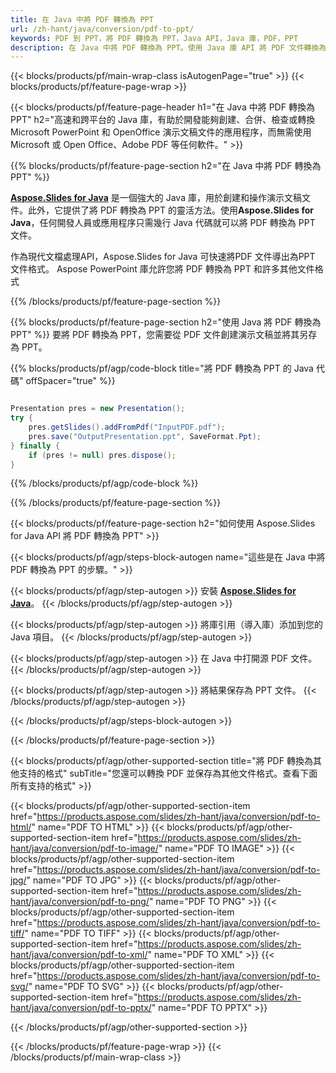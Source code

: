 ```yaml
---
title: 在 Java 中將 PDF 轉換為 PPT
url: /zh-hant/java/conversion/pdf-to-ppt/
keywords: PDF 到 PPT，將 PDF 轉換為 PPT，Java API，Java 庫，PDF，PPT
description: 在 Java 中將 PDF 轉換為 PPT。使用 Java 庫 API 將 PDF 文件轉換為 PPT
---
```


{{< blocks/products/pf/main-wrap-class isAutogenPage="true" >}}
{{< blocks/products/pf/feature-page-wrap >}}

{{< blocks/products/pf/feature-page-header h1="在 Java 中將 PDF 轉換為 PPT" h2="高速和跨平台的 Java 庫，有助於開發能夠創建、合併、檢查或轉換 Microsoft PowerPoint 和 OpenOffice 演示文稿文件的應用程序，而無需使用 Microsoft 或 Open Office、Adobe PDF 等任何軟件。" >}}

{{% blocks/products/pf/feature-page-section h2="在 Java 中將 PDF 轉換為 PPT" %}}

[**Aspose.Slides for Java**](https://products.aspose.com/slides/zh-hant/java/) 是一個強大的 Java 庫，用於創建和操作演示文稿文件。此外，它提供了將 PDF 轉換為 PPT 的靈活方法。使用**Aspose.Slides for Java**，任何開發人員或應用程序只需幾行 Java 代碼就可以將 PDF 轉換為 PPT 文件。

作為現代文檔處理API，Aspose.Slides for Java 可快速將PDF 文件導出為PPT 文件格式。 Aspose PowerPoint 庫允許您將 PDF 轉換為 PPT 和許多其他文件格式

{{% /blocks/products/pf/feature-page-section %}}

{{% blocks/products/pf/feature-page-section  h2="使用 Java 將 PDF 轉換為 PPT" %}}
要將 PDF 轉換為 PPT，您需要從 PDF 文件創建演示文稿並將其另存為 PPT。

{{% blocks/products/pf/agp/code-block title="將 PDF 轉換為 PPT 的 Java 代碼" offSpacer="true" %}}

```java

Presentation pres = new Presentation();
try {
    pres.getSlides().addFromPdf("InputPDF.pdf");
    pres.save("OutputPresentation.ppt", SaveFormat.Ppt);
} finally {
    if (pres != null) pres.dispose();
}
```


{{% /blocks/products/pf/agp/code-block %}}

{{% /blocks/products/pf/feature-page-section %}}

{{< blocks/products/pf/feature-page-section  h2="如何使用 Aspose.Slides for Java API 將 PDF 轉換為 PPT" >}}

{{< blocks/products/pf/agp/steps-block-autogen name="這些是在 Java 中將 PDF 轉換為 PPT 的步驟。" >}}

{{< blocks/products/pf/agp/step-autogen >}}
安裝 [**Aspose.Slides for Java**](https://products.aspose.com/slides/zh-hant/java/)。
{{< /blocks/products/pf/agp/step-autogen >}}

{{< blocks/products/pf/agp/step-autogen >}}
將庫引用（導入庫）添加到您的 Java 項目。
{{< /blocks/products/pf/agp/step-autogen >}}

{{< blocks/products/pf/agp/step-autogen >}}
在 Java 中打開源 PDF 文件。
{{< /blocks/products/pf/agp/step-autogen >}}

{{< blocks/products/pf/agp/step-autogen >}}
將結果保存為 PPT 文件。
{{< /blocks/products/pf/agp/step-autogen >}}

{{< /blocks/products/pf/agp/steps-block-autogen >}}

{{< /blocks/products/pf/feature-page-section >}}

{{< blocks/products/pf/agp/other-supported-section title="將 PDF 轉換為其他支持的格式" subTitle="您還可以轉換 PDF 並保存為其他文件格式。查看下面所有支持的格式" >}}

{{< blocks/products/pf/agp/other-supported-section-item href="https://products.aspose.com/slides/zh-hant/java/conversion/pdf-to-html/" name="PDF TO HTML" >}}
{{< blocks/products/pf/agp/other-supported-section-item href="https://products.aspose.com/slides/zh-hant/java/conversion/pdf-to-image/" name="PDF TO IMAGE" >}}
{{< blocks/products/pf/agp/other-supported-section-item href="https://products.aspose.com/slides/zh-hant/java/conversion/pdf-to-jpg/" name="PDF TO JPG" >}}
{{< blocks/products/pf/agp/other-supported-section-item href="https://products.aspose.com/slides/zh-hant/java/conversion/pdf-to-png/" name="PDF TO PNG" >}}
{{< blocks/products/pf/agp/other-supported-section-item href="https://products.aspose.com/slides/zh-hant/java/conversion/pdf-to-tiff/" name="PDF TO TIFF" >}}
{{< blocks/products/pf/agp/other-supported-section-item href="https://products.aspose.com/slides/zh-hant/java/conversion/pdf-to-xml/" name="PDF TO XML" >}}
{{< blocks/products/pf/agp/other-supported-section-item href="https://products.aspose.com/slides/zh-hant/java/conversion/pdf-to-svg/" name="PDF TO SVG" >}}
{{< blocks/products/pf/agp/other-supported-section-item href="https://products.aspose.com/slides/zh-hant/java/conversion/pdf-to-pptx/" name="PDF TO PPTX" >}}


{{< /blocks/products/pf/agp/other-supported-section >}}

{{< /blocks/products/pf/feature-page-wrap >}}
{{< /blocks/products/pf/main-wrap-class >}}